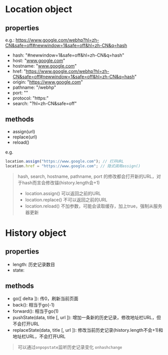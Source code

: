 # Location object

## properties
e.g.: https://www.google.com/webhp?hl=zh-CN&safe=off#newwindow=1&safe=off&hl=zh-CN&q=hash

- hash: "#newwindow=1&safe=off&hl=zh-CN&q=hash"
- host: "www.google.com"
- hostname: "www.google.com"
- href: "https://www.google.com/webhp?hl=zh-CN&safe=off#newwindow=1&safe=off&hl=zh-CN&q=hash"
- origin: "https://www.google.com"
- pathname: "/webhp"
- port: ""
- protocol: "https:"
- search: "?hl=zh-CN&safe=off"

## methods
- assign(url)
- replace(url)
- reload()

e.g.
```javascript
location.assign("https://www.google.com"); // 打开URL
location.href = "https://www.google.com"; // 隐式调用assign()
```
> hash, search, hostname, pathname, port 的修改都会打开新的URL，对于hash而言会修改锚(history.length会+1)
> - location.assign() 可以返回之前的URL
> - location.replace() 不可以返回之前的URL
> - location.reload() 不加参数，可能会读取缓存，加上true，强制从服务器更新

# History object

## properties
- length: 历史记录数目
- state: 

## methods
- go([ delta ]): 传0，刷新当前页面
- back(): 相当于go(-1)
- forward(): 相当于go(1)
- pushState(data, title [, url ]): 增加一条新的历史记录，修改地址栏URL，但不会打开URL
- replaceState(data, title [, url ]): 修改当前历史记录(history.length不会+1)和地址栏URL，不会打开URL

> 可以通过`onpopstate`监听历史记录变化
> `onhashchange`

